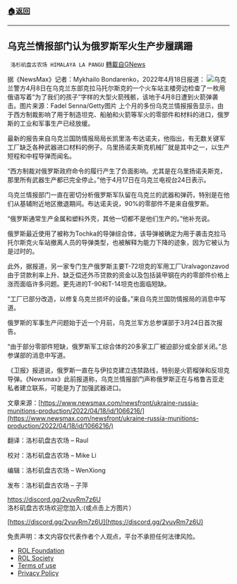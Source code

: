###  [:house:返回](../)
---


## 乌克兰情报部门认为俄罗斯军火生产步履蹒跚
` 洛杉矶盘古农场 HIMALAYA LA PANGU` [轉載自GNews](https://gnews.org/zh-hans/2388400/)

据《NewsMax》记者：Mykhailo Bondarenko，2022年4月18日报道：
 ![](https://assets.gnews.org/wp-content/uploads/2022/04/image-2689-e1650579176749.png)乌克兰警方4月8日在乌克兰东部克拉马托尔斯克的一个火车站主楼旁边检查了一枚用俄语写着“为了我们的孩子”字样的大型火箭残骸，该地于4月8日遭到火箭弹袭击。图片来源：Fadel Senna/Getty图片 
上个月的多份乌克兰情报报告显示，由于西方制裁影响了用于制造坦克、船舶和火箭等军火的零部件和材料的进口，俄罗斯的工业和军事生产已经放缓。
 
最新的报告来自乌克兰国防情报局局长凯里洛·布达诺夫，他指出，有无数关键军工厂缺乏各种武器进口材料的例子。乌里扬诺夫斯克机械厂就是其中之一，以生产短程和中程导弹而闻名。
 
“西方制裁对俄罗斯政府命令的履行产生了负面影响。尤其是在乌里扬诺夫斯克，那里所有武器生产都已完全停止。”他于4月17日在乌克兰电视台24日表示。
 
乌克兰情报部门一直在密切分析俄罗斯军队留在乌克兰的武器和弹药，特别是在他们从基辅附近地区撤退期间。布达诺夫说，90%的零部件不是来自俄罗斯。
 
“俄罗斯通常生产金属和塑料外壳，其他一切都不是他们生产的。”他补充说。
 
俄罗斯最近使用了被称为Tochka的导弹综合体，该导弹被确定为用于袭击克拉马托尔斯克火车站撤离人员的导弹类型，也被解释为能力下降的迹象，因为它被认为是过时的。
 
此外，据报道，另一家专门生产俄罗斯主要T-72坦克的军用工厂Uralvagonzavod由于贷款利率上升、缺乏偿还外币贷款的资金以及包括装甲钢在内的零部件价格上涨而面临许多问题。更先进的T-90和T-14坦克也面临短缺。
 
“工厂已部分改造，以修复乌克兰损坏的设备。”来自乌克兰国防情报局的消息中写道。
 
俄罗斯的军事生产问题始于近一个月前，乌克兰军方总参谋部于3月24日首次报告。
 
“由于部分零部件短缺，俄罗斯军工综合体的20多家工厂被迫部分或全部关闭。”总参谋部的消息中写道。
 
《卫报》报道说，俄罗斯一直在与伊拉克建立违禁路线，特别是火箭榴弹和反坦克导弹。《Newsmax》此前报道称，乌克兰情报部门声称俄罗斯正在与格鲁吉亚走私者建立联系，可能是为了加强武器进口。
 
文章来源：[https://www.newsmax.com/newsfront/ukraine-russia-munitions-production/2022/04/18/id/1066216/](https://www.newsmax.com/newsfront/ukraine-russia-munitions-production/2022/04/18/id/1066216/)
 
翻译：洛杉矶盘古农场 – Raul
 
校对：洛杉矶盘古农场 – Mike Li
 
编辑：洛杉矶盘古农场 – WenXiong
 
发布：洛杉矶盘古农场 – 子萍

 https://discord.gg/2vuvRm7z6U 
洛杉矶盘古农场欢迎您加入:(或点击上方图片）
 
[https://discord.gg/2vuvRm7z6U](https://discord.gg/2vuvRm7z6U)

免责声明：本文内容仅代表作者个人观点，平台不承担任何法律风险。
  
- [ROL Foundation](https://rolfoundation.org/)
- [ROL Society](https://rolsociety.org/)
- [Terms of use](https://gnews.org/terms-of-use-3/)
- [Privacy Policy](https://gnews.org/privacy-policy/)
